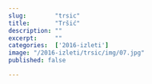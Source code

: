 ```yaml
---
slug:        "trsic"
title:       "Tršić"
description: ""
excerpt:     ""
categories:  ['2016-izleti']
image: "/2016-izleti/trsic/img/07.jpg"
published: false

---
```

